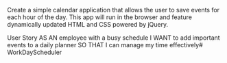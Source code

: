 Create a simple calendar application that allows the user to save events for each hour of the day. This app will run in the browser and feature dynamically updated HTML and CSS powered by jQuery.

User Story
AS AN employee with a busy schedule
I WANT to add important events to a daily planner
SO THAT I can manage my time effectively# WorkDayScheduler